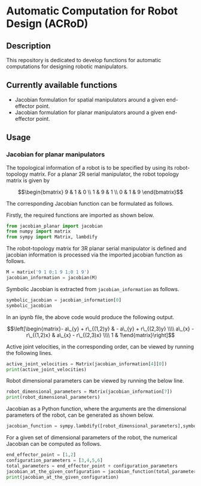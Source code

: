 # Automatic Computation for Robot Design (ACRoD)

## Description

This repository is dedicated to develop functions for automatic computations for designing robotic manipulators.

## Currently available functions

- Jacobian formulation for spatial manipulators around a given end-effector point.
- Jacobian formulation for planar manipulators around a given end-effector point.

## Usage

### Jacobian for planar manipulators

The topological information of a robot is to be specified by using its robot-topology matrix. For a planar 2R serial manipulator, the robot topology matrix is given by

$$\begin{bmatrix}
9 & 1 & 0 \\
1 & 9 & 1 \\
0 & 1 & 9
\end{bmatrix}$$

The corresponding Jacobian function can be formulated as follows.

Firstly, the required functions are imported as shown below.
```py
from jacobian_planar import jacobian
from numpy import matrix
from sympy import Matrix, lambdify
```

The robot-topology matrix for 3R planar serial manipulator is defined and jacobian information is processed via the imported jacobian function as follows.
```py
M = matrix('9 1 0;1 9 1;0 1 9')
jacobian_information = jacobian(M)
```

Symbolic Jacobian is extracted from `jacobian_information` as follows.
```py
symbolic_jacobian = jacobian_information[0]
symbolic_jacobian
```

In an ipynb file, the above code would produce the following output.

$$\left[\begin{matrix}- a\_{y} + r\_{(1,2)y} & - a\_{y} + r\_{(2,3)y} \\\\ a\_{x} - r\_{(1,2)x} & a\_{x} - r\_{(2,3)x} \\\\ 1 & 1\end{matrix}\right]$$

Active joint velocities, in the corresponding order, can be viewed by running the following lines.
```py
active_joint_velocities = Matrix(jacobian_information[4][0])
print(active_joint_velocities)
```

Robot dimensional parameters can be viewed by running the below line.
```py
robot_dimensional_parameters = Matrix(jacobian_information[7])
print(robot_dimensional_parameters)
```

Jacobian as a Python function, where the arguments are the dimensional parameters of the robot, can be generated as shown below.
```py
jacobian_function = sympy.lambdify([robot_dimensional_parameters],symbolic_jacobian)
```

For a given set of dimensional parameters of the robot, the numerical Jacobian can be computed as follows.
```py
end_effector_point = [1,2]
configuration_parameters = [3,4,5,6]
total_parameters = end_effector_point + configuration_parameters
jacobian_at_the_given_configuration = jacobian_function(total_parameters)
print(jacobian_at_the_given_configuration)
```


